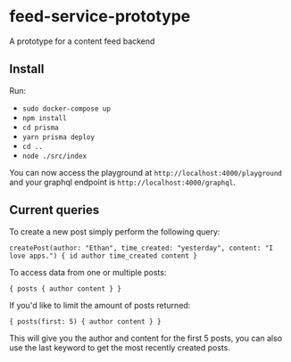 # feed-service-prototype
A prototype for a content feed backend 

## Install

Run:
- `sudo docker-compose up`
- `npm install`
- `cd prisma`
- `yarn prisma deploy`
- `cd ..`
- `node ./src/index`

You can now access the playground at `http://localhost:4000/playground` and your graphql endpoint is `http://localhost:4000/graphql`.

## Current queries

To create a new post simply perform the following query:

`
createPost(author: "Ethan", time_created: "yesterday", content: "I love apps.") {
    id
    author
    time_created
    content
}
`

To access data from one or multiple posts:

`
{
    posts {
        author
        content
    }
}
`

If you'd like to limit the amount of posts returned:

`
{
    posts(first: 5) {
        author
        content
    }
}
`

This will give you the author and content for the first 5 posts, you can also use the last keyword to get the most recently created posts.